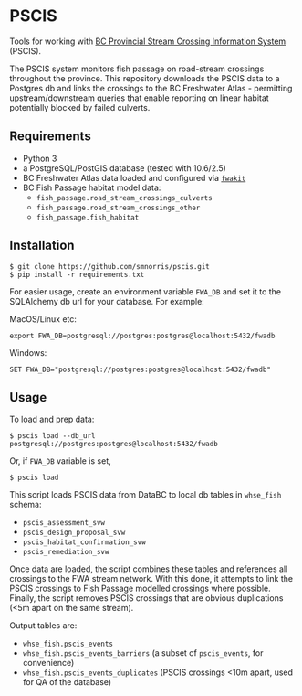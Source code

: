 # PSCIS

Tools for working with [BC Provincial Stream Crossing Information System](https://www2.gov.bc.ca/gov/content/environment/natural-resource-stewardship/land-based-investment/investment-categories/fish-passage) (PSCIS).

The PSCIS system monitors fish passage on road-stream crossings throughout the province. This repository downloads the PSCIS data to a Postgres db and links the crossings to the BC Freshwater Atlas - permitting upstream/downstream queries that enable  reporting on linear habitat potentially blocked by failed culverts.

## Requirements

- Python 3
- a PostgreSQL/PostGIS database (tested with 10.6/2.5)
- BC Freshwater Atlas data loaded and configured via [`fwakit`](https://github.com/smnorris/fwakit)
- BC Fish Passage habitat model data:
    + `fish_passage.road_stream_crossings_culverts`
    + `fish_passage.road_stream_crossings_other`
    + `fish_passage.fish_habitat`

## Installation

    $ git clone https://github.com/smnorris/pscis.git
    $ pip install -r requirements.txt

For easier usage, create an environment variable `FWA_DB` and set it to the SQLAlchemy db url for your database. For example:

MacOS/Linux etc:

    export FWA_DB=postgresql://postgres:postgres@localhost:5432/fwadb

Windows:

    SET FWA_DB="postgresql://postgres:postgres@localhost:5432/fwadb"

## Usage

To load and prep data:

    $ pscis load --db_url postgresql://postgres:postgres@localhost:5432/fwadb

Or, if `FWA_DB` variable is set,

    $ pscis load

This script loads PSCIS data from DataBC to local db tables in `whse_fish` schema:

- `pscis_assessment_svw`
- `pscis_design_proposal_svw`
- `pscis_habitat_confirmation_svw`
- `pscis_remediation_svw `

Once data are loaded, the script combines these tables and references all crossings to the FWA stream network. With this done, it attempts to link the PSCIS crossings to Fish Passage modelled crossings where possible. Finally, the script removes PSCIS crossings that are obvious duplications (<5m apart on the same stream).

Output tables are:

- `whse_fish.pscis_events`
- `whse_fish.pscis_events_barriers` (a subset of `pscis_events`, for convenience)
- `whse_fish.pscis_events_duplicates` (PSCIS crossings <10m apart, used for QA of the database)
